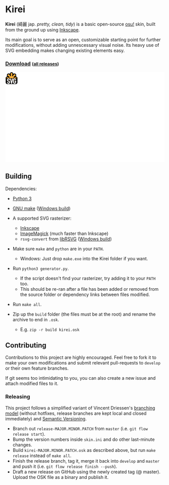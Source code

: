 # Kirei

**Kirei** (綺麗 jap. *pretty, clean, tidy*) is a basic open-source
[osu!](http://osu.ppy.sh) skin, built from the ground up using
[Inkscape](http://inkscape.org).

Its main goal is to serve as an open, customizable starting point for further
modifications, without adding unnescessary visual noise. Its heavy use of SVG
embedding makes changing existing elements easy.

### [Download](/releases/latest) <small>([all releases](/releases))</small>

![Preview](preview.png "Kirei")

## Building

Dependencies:
- [Python 3](https://python.org/)
- [GNU make](https://www.gnu.org/software/make/)
  ([Windows build](http://www.equation.com/servlet/equation.cmd?fa=make))
- A supported SVG rasterizer:
  - [Inkscape](https://inkscape.org/en/download/)
  - [ImageMagick](https://www.imagemagick.org/script/binary-releases.php)
  (much faster than Inkscape)
  - `rsvg-convert` from [libRSVG](https://wiki.gnome.org/action/show/Projects/LibRsvg)
  ([Windows build](http://opensourcepack.blogspot.com/2012/06/rsvg-convert-svg-image-conversion-tool.html))


- Make sure `make` and `python` are in your `PATH`.
  - Windows: Just drop `make.exe` into the Kirei folder if you want.
- Run `python3 generator.py`.
  - If the script doesn't find your rasterizer, try adding it to your `PATH` too.
  - This should be re-ran after a file has been added or removed from the source
    folder or dependency links between files modified.
- Run `make all`.
- Zip up the `build` folder (the files must be at the root) and rename the
  archive to end in `.osk`.
  - E.g. `zip -r build kirei.osk`

## Contributing

Contributions to this project are highly encouraged. Feel free to fork it to
make your own modifications and submit relevant pull-requests to `develop` or
their own feature branches.

If git seems too intimidating to you, you can also create a new issue
and attach modified files to it.

### Releasing

This project follows a simplified variant of Vincent Driessen's
[branching model](http://nvie.com/posts/a-successful-git-branching-model/)
(without hotfixes, release branches are kept local and closed immediately)
and [Semantic Versioning](http://semver.io).

- Branch out `release-MAJOR.MINOR.PATCH` from `master`
  (i.e. `git flow release start`).
- Bump the version numbers inside `skin.ini` and do other last-minute changes.
- Build `kirei-MAJOR.MINOR.PATCH.osk` as described above, but run `make release`
  instead of `make all`.
- Finish the release branch, tag it, merge it back into `develop` and `master`
  and push it (i.e. `git flow release finish --push`).
- Draft a new release on GitHub using the newly created tag (@ master). Upload
  the OSK file as a binary and publish it.
